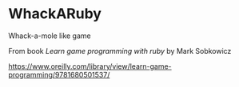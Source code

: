 # WhackARuby
Whack-a-mole like game

From book *Learn game programming with ruby* by Mark Sobkowicz

https://www.oreilly.com/library/view/learn-game-programming/9781680501537/
